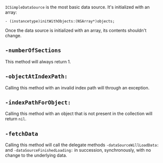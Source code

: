 `ICSimpleDataSource` is the most basic data source. It's initialized with an array:

	- (instancetype)initWithObjects:(NSArray*)objects;

Once the data source is initialized with an array, its contents shouldn't change.

## `-numberOfSections`

This method will always return 1.

## `-objectAtIndexPath:`

Calling this method with an invalid index path will through an exception.

## `-indexPathForObject:`

Calling this method with an object that is not present in the collection will return `nil`.

## `-fetchData`

Calling this method will call the delegate methods `-dataSourceWillLoadData:` and `-dataSourceFinishedLoading:` in succession, synchronously, with no change to the underlying data.